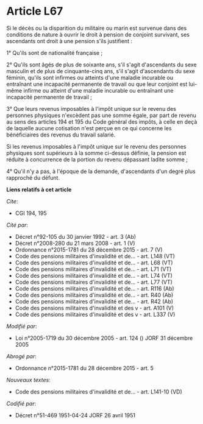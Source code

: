 # Article L67

Si le décès ou la disparition du militaire ou marin est survenue dans des conditions de nature à ouvrir le droit à pension de
conjoint survivant, ses ascendants ont droit à une pension s'ils justifient :

1° Qu'ils sont de nationalité française ;

2° Qu'ils sont âgés de plus de soixante ans, s'il s'agit d'ascendants du sexe masculin et de plus de cinquante-cinq ans, s'il
s'agit d'ascendants du sexe féminin, qu'ils sont infirmes ou atteints d'une maladie incurable ou entraînant une incapacité
permanente de travail ou que leur conjoint est lui-même infirme ou atteint d'une maladie incurable ou entraînant une
incapacité permanente de travail ;

3° Que leurs revenus imposables à l'impôt unique sur le revenu des personnes physiques n'excèdent pas une somme égale, par
part de revenu au sens des articles 194 et 195 du Code général des impôts, à celle en deçà de laquelle aucune cotisation
n'est perçue en ce qui concerne les bénéficiaires des revenus du travail salarié.

Si les revenus imposables à l'impôt unique sur le revenu des personnes physiques sont supérieurs à la somme ci-dessus
définie, la pension est réduite à concurrence de la portion du revenu dépassant ladite somme ;

4° Qu'il n'y a pas, à l'époque de la demande, d'ascendants d'un degré plus rapproché du défunt.

**Liens relatifs à cet article**

_Cite_:

  - CGI 194, 195

_Cité par_:

  - Décret n°92-105 du 30 janvier 1992 - art. 3 (Ab)
  - Décret n°2008-280 du 21 mars 2008 - art. 1 (V)
  - Ordonnance n°2015-1781 du 28 décembre 2015 - art. 7 (V)
  - Code des pensions militaires d'invalidité et de... - art. L148 (VT)
  - Code des pensions militaires d'invalidité et de... - art. L68 (VT)
  - Code des pensions militaires d'invalidité et de... - art. L71 (VT)
  - Code des pensions militaires d'invalidité et de... - art. L74 (VT)
  - Code des pensions militaires d'invalidité et de... - art. L77 (VT)
  - Code des pensions militaires d'invalidité et de... - art. R116 (Ab)
  - Code des pensions militaires d'invalidité et de... - art. R40 (Ab)
  - Code des pensions militaires d'invalidité et de... - art. R42 (Ab)
  - Code des pensions militaires d'invalidité et des v - art. A101 (V)
  - Code des pensions militaires d'invalidité et des v - art. L337 (V)

_Modifié par_:

  - Loi n°2005-1719 du 30 décembre 2005 - art. 124 () JORF 31 décembre 2005

_Abrogé par_:

  - Ordonnance n°2015-1781 du 28 décembre 2015 - art. 5

_Nouveaux textes_:

  - Code des pensions militaires d'invalidité et de... - art. L141-10 (VD)

_Codifié par_:

  - Décret n°51-469 1951-04-24 JORF 26 avril 1951
